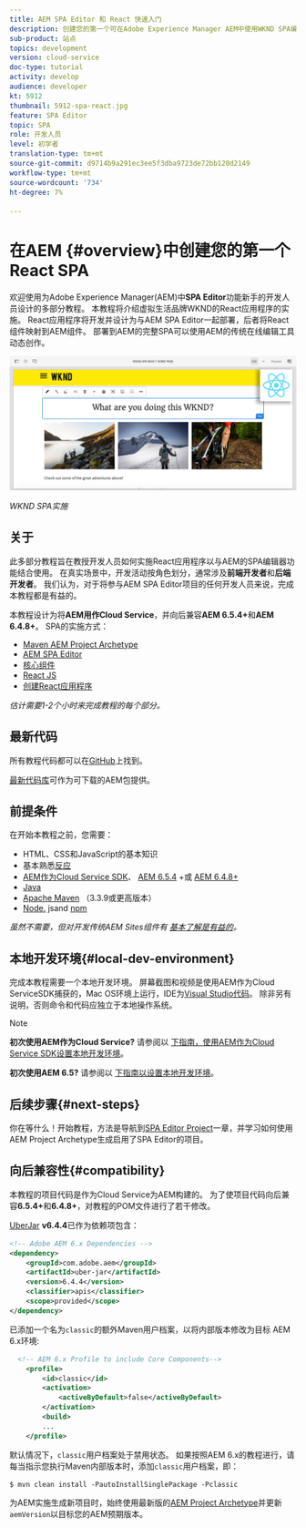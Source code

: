 ```yaml
---
title: AEM SPA Editor 和 React 快速入门
description: 创建您的第一个可在Adobe Experience Manager AEM中使用WKND SPA编辑的React Single Page Application(SPA)。 了解如何借助AEM SPA Editor使用React JS框架创建SPA。 本教程由多部分组成，其中将介绍虚拟生活方式品牌WKND的React应用程序的实施。 本教程介绍了SPA的端到端创建以及与AEM的集成。
sub-product: 站点
topics: development
version: cloud-service
doc-type: tutorial
activity: develop
audience: developer
kt: 5912
thumbnail: 5912-spa-react.jpg
feature: SPA Editor
topic: SPA
role: 开发人员
level: 初学者
translation-type: tm+mt
source-git-commit: d9714b9a291ec3ee5f3dba9723de72bb120d2149
workflow-type: tm+mt
source-wordcount: '734'
ht-degree: 7%

---
```



# 在AEM {#overview}中创建您的第一个React SPA

欢迎使用为Adobe Experience Manager(AEM)中&#x200B;**SPA Editor**&#x200B;功能新手的开发人员设计的多部分教程。 本教程将介绍虚拟生活品牌WKND的React应用程序的实施。 React应用程序将开发并设计为与AEM SPA Editor一起部署，后者将React组件映射到AEM组件。 部署到AEM的完整SPA可以使用AEM的传统在线编辑工具动态创作。

![最终SPA已实施](assets/wknd-spa-implementation.png)

*WKND SPA实施*

## 关于

此多部分教程旨在教授开发人员如何实施React应用程序以与AEM的SPA编辑器功能结合使用。 在真实场景中，开发活动按角色划分，通常涉及&#x200B;**前端开发者**&#x200B;和&#x200B;**后端开发者**。 我们认为，对于将参与AEM SPA Editor项目的任何开发人员来说，完成本教程都是有益的。

本教程设计为将&#x200B;**AEM用作Cloud Service**，并向后兼容&#x200B;**AEM 6.5.4+**&#x200B;和&#x200B;**AEM 6.4.8+**。 SPA的实施方式：

* [Maven AEM Project Archetype](https://docs.adobe.com/content/help/zh-Hans/experience-manager-core-components/using/developing/archetype/overview.html)
* [AEM SPA Editor](https://docs.adobe.com/content/help/en/experience-manager-65/developing/headless/spas/spa-walkthrough.html#content-editing-experience-with-spa)
* [核心组件](https://docs.adobe.com/content/help/zh-Hans/experience-manager-core-components/using/introduction.html)
* [React JS](https://reactjs.org/)
* [创建React应用程序](https://create-react-app.dev/)

*估计需要1-2个小时来完成教程的每个部分。*

## 最新代码

所有教程代码都可以在[GitHub](https://github.com/adobe/aem-guides-wknd-spa)上找到。

[最新代码库](https://github.com/adobe/aem-guides-wknd-spa/releases)可作为可下载的AEM包提供。

## 前提条件

在开始本教程之前，您需要：

* HTML、CSS和JavaScript的基本知识
* 基本熟悉[反应](https://reactjs.org/tutorial/tutorial.html)
* [AEM作为Cloud Service SDK](https://docs.adobe.com/content/help/en/experience-manager-learn/cloud-service/local-development-environment-set-up/aem-runtime.html#download-the-aem-as-a-cloud-service-sdk)、 [AEM 6.5.4](https://helpx.adobe.com/experience-manager/aem-releases-updates.html#65) +或 [AEM 6.4.8+](https://helpx.adobe.com/experience-manager/aem-releases-updates.html#64)
* [Java](https://downloads.experiencecloud.adobe.com/content/software-distribution/en/general.html)
* [Apache Maven](https://maven.apache.org/) （3.3.9或更高版本）
* [Node.](https://nodejs.org/en/) jsand  [npm](https://www.npmjs.com/)

*虽然不需要，但对开发传统AEM Sites组件有 [基本了解是有益的](https://docs.adobe.com/content/help/en/experience-manager-learn/getting-started-wknd-tutorial-develop/overview.html)。*

## 本地开发环境{#local-dev-environment}

完成本教程需要一个本地开发环境。 屏幕截图和视频是使用AEM作为Cloud ServiceSDK捕获的，Mac OS环境上运行，IDE为[Visual Studio代码](https://code.visualstudio.com/)。 除非另有说明，否则命令和代码应独立于本地操作系统。

>[!NOTE]
>
> **初次使用AEM作为Cloud Service?** 请参阅以 [下指南，使用AEM作为Cloud Service SDK设置本地开发环境](https://docs.adobe.com/content/help/en/experience-manager-learn/cloud-service/local-development-environment-set-up/overview.html)。
>
> **初次使用AEM 6.5?** 请参阅以 [下指南以设置本地开发环境](https://docs.adobe.com/content/help/en/experience-manager-learn/foundation/development/set-up-a-local-aem-development-environment.html)。

## 后续步骤{#next-steps}

你在等什么！开始教程，方法是导航到[SPA Editor Project](create-project.md)一章，并学习如何使用AEM Project Archetype生成启用了SPA Editor的项目。

## 向后兼容性{#compatibility}

本教程的项目代码是作为Cloud Service为AEM构建的。 为了使项目代码向后兼容&#x200B;**6.5.4+**&#x200B;和&#x200B;**6.4.8+**，对教程的POM文件进行了若干修改。

[UberJar](https://docs.adobe.com/content/help/en/experience-manager-65/developing/devtools/ht-projects-maven.html#what-is-the-uberjar) **v6.4.4**&#x200B;已作为依赖项包含：

```xml
<!-- Adobe AEM 6.x Dependencies -->
<dependency>
    <groupId>com.adobe.aem</groupId>
    <artifactId>uber-jar</artifactId>
    <version>6.4.4</version>
    <classifier>apis</classifier>
    <scope>provided</scope>
</dependency>
```

已添加一个名为`classic`的额外Maven用户档案，以将内部版本修改为目标 AEM 6.x环境:

```xml
  <!-- AEM 6.x Profile to include Core Components-->
    <profile>
        <id>classic</id>
        <activation>
            <activeByDefault>false</activeByDefault>
        </activation>
        <build>
        ...
    </profile>
```

默认情况下，`classic`用户档案处于禁用状态。 如果按照AEM 6.x的教程进行，请每当指示您执行Maven内部版本时，添加`classic`用户档案，即：

```shell
$ mvn clean install -PautoInstallSinglePackage -Pclassic
```

为AEM实施生成新项目时，始终使用最新版的[AEM Project Archetype](https://github.com/adobe/aem-project-archetype)并更新`aemVersion`以目标您的AEM预期版本。
